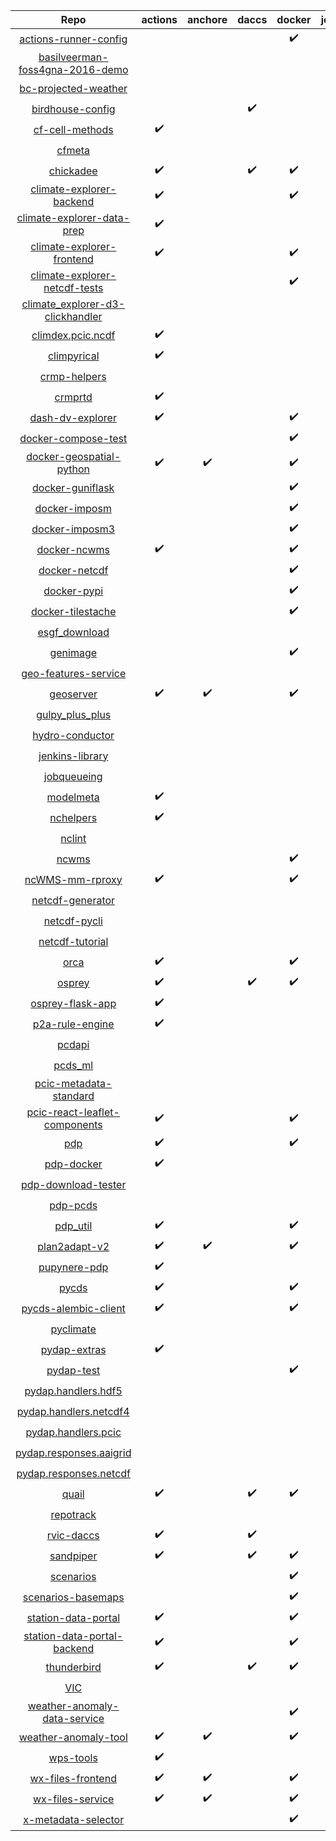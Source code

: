 | Repo | actions | anchore | daccs | docker | jenkins | make | pip | pipenv | snyk |
|:-:|:-:|:-:|:-:|:-:|:-:|:-:|:-:|:-:|:-:|
| [actions-runner-config](https://github.com/pacificclimate/actions-runner-config) | | | | :heavy_check_mark: | | | | | |
| [basilveerman-foss4gna-2016-demo](https://github.com/pacificclimate/basilveerman-foss4gna-2016-demo) | | | | | | :heavy_check_mark: | | | |
| [bc-projected-weather](https://github.com/pacificclimate/bc-projected-weather) | | | | | | | :heavy_check_mark: | | |
| [birdhouse-config](https://github.com/pacificclimate/birdhouse-config) | | | :heavy_check_mark: | | | | | | |
| [cf-cell-methods](https://github.com/pacificclimate/cf-cell-methods) | :heavy_check_mark: | | | | | | :heavy_check_mark: | | |
| [cfmeta](https://github.com/pacificclimate/cfmeta) | | | | | | :heavy_check_mark: | :heavy_check_mark: | | |
| [chickadee](https://github.com/pacificclimate/chickadee) | :heavy_check_mark: | | :heavy_check_mark: | :heavy_check_mark: | | :heavy_check_mark: | :heavy_check_mark: | | :heavy_check_mark: |
| [climate-explorer-backend](https://github.com/pacificclimate/climate-explorer-backend) | :heavy_check_mark: | | | :heavy_check_mark: | | :heavy_check_mark: | | :heavy_check_mark: | |
| [climate-explorer-data-prep](https://github.com/pacificclimate/climate-explorer-data-prep) | :heavy_check_mark: | | | | | | | :heavy_check_mark: | |
| [climate-explorer-frontend](https://github.com/pacificclimate/climate-explorer-frontend) | :heavy_check_mark: | | | :heavy_check_mark: | | | | | :heavy_check_mark: |
| [climate-explorer-netcdf-tests](https://github.com/pacificclimate/climate-explorer-netcdf-tests) | | | | :heavy_check_mark: | | | :heavy_check_mark: | | |
| [climate_explorer-d3-clickhandler](https://github.com/pacificclimate/climate_explorer-d3-clickhandler) | | | | | | :heavy_check_mark: | | | |
| [climdex.pcic.ncdf](https://github.com/pacificclimate/climdex.pcic.ncdf) | :heavy_check_mark: | | | | | | | | |
| [climpyrical](https://github.com/pacificclimate/climpyrical) | :heavy_check_mark: | | | | | :heavy_check_mark: | :heavy_check_mark: | | |
| [crmp-helpers](https://github.com/pacificclimate/crmp-helpers) | | | | | | | :heavy_check_mark: | | |
| [crmprtd](https://github.com/pacificclimate/crmprtd) | :heavy_check_mark: | | | | | :heavy_check_mark: | :heavy_check_mark: | :heavy_check_mark: | |
| [dash-dv-explorer](https://github.com/pacificclimate/dash-dv-explorer) | :heavy_check_mark: | | | :heavy_check_mark: | | | | :heavy_check_mark: | |
| [docker-compose-test](https://github.com/pacificclimate/docker-compose-test) | | | | :heavy_check_mark: | | | :heavy_check_mark: | | |
| [docker-geospatial-python](https://github.com/pacificclimate/docker-geospatial-python) | :heavy_check_mark: | :heavy_check_mark: | | :heavy_check_mark: | | | | | |
| [docker-guniflask](https://github.com/pacificclimate/docker-guniflask) | | | | :heavy_check_mark: | | | | | |
| [docker-imposm](https://github.com/pacificclimate/docker-imposm) | | | | :heavy_check_mark: | | | | | |
| [docker-imposm3](https://github.com/pacificclimate/docker-imposm3) | | | | :heavy_check_mark: | | | | | |
| [docker-ncwms](https://github.com/pacificclimate/docker-ncwms) | :heavy_check_mark: | | | :heavy_check_mark: | | | | | |
| [docker-netcdf](https://github.com/pacificclimate/docker-netcdf) | | | | :heavy_check_mark: | | | | | |
| [docker-pypi](https://github.com/pacificclimate/docker-pypi) | | | | :heavy_check_mark: | | :heavy_check_mark: | | | |
| [docker-tilestache](https://github.com/pacificclimate/docker-tilestache) | | | | :heavy_check_mark: | | | | | |
| [esgf_download](https://github.com/pacificclimate/esgf_download) | | | | | | | :heavy_check_mark: | | |
| [genimage](https://github.com/pacificclimate/genimage) | | | | :heavy_check_mark: | | :heavy_check_mark: | | | |
| [geo-features-service](https://github.com/pacificclimate/geo-features-service) | | | | | | | :heavy_check_mark: | | |
| [geoserver](https://github.com/pacificclimate/geoserver) | :heavy_check_mark: | :heavy_check_mark: | | :heavy_check_mark: | | | | | |
| [gulpy_plus_plus](https://github.com/pacificclimate/gulpy_plus_plus) | | | | | | | :heavy_check_mark: | | |
| [hydro-conductor](https://github.com/pacificclimate/hydro-conductor) | | | | | | | :heavy_check_mark: | | |
| [jenkins-library](https://github.com/pacificclimate/jenkins-library) | | | | | :heavy_check_mark: | | | | |
| [jobqueueing](https://github.com/pacificclimate/jobqueueing) | | | | | | | :heavy_check_mark: | | |
| [modelmeta](https://github.com/pacificclimate/modelmeta) | :heavy_check_mark: | | | | | :heavy_check_mark: | | :heavy_check_mark: | |
| [nchelpers](https://github.com/pacificclimate/nchelpers) | :heavy_check_mark: | | | | | | :heavy_check_mark: | | |
| [nclint](https://github.com/pacificclimate/nclint) | | | | | | | :heavy_check_mark: | | |
| [ncwms](https://github.com/pacificclimate/ncwms) | | | | :heavy_check_mark: | | | | | |
| [ncWMS-mm-rproxy](https://github.com/pacificclimate/ncWMS-mm-rproxy) | :heavy_check_mark: | | | :heavy_check_mark: | | | :heavy_check_mark: | | |
| [netcdf-generator](https://github.com/pacificclimate/netcdf-generator) | | | | | | | :heavy_check_mark: | | |
| [netcdf-pycli](https://github.com/pacificclimate/netcdf-pycli) | | | | | | | :heavy_check_mark: | | |
| [netcdf-tutorial](https://github.com/pacificclimate/netcdf-tutorial) | | | | | | | :heavy_check_mark: | | |
| [orca](https://github.com/pacificclimate/orca) | :heavy_check_mark: | | | :heavy_check_mark: | | :heavy_check_mark: | | :heavy_check_mark: | :heavy_check_mark: |
| [osprey](https://github.com/pacificclimate/osprey) | :heavy_check_mark: | | :heavy_check_mark: | :heavy_check_mark: | | :heavy_check_mark: | :heavy_check_mark: | | :heavy_check_mark: |
| [osprey-flask-app](https://github.com/pacificclimate/osprey-flask-app) | :heavy_check_mark: | | | | | :heavy_check_mark: | | :heavy_check_mark: | |
| [p2a-rule-engine](https://github.com/pacificclimate/p2a-rule-engine) | :heavy_check_mark: | | | | | :heavy_check_mark: | :heavy_check_mark: | | |
| [pcdapi](https://github.com/pacificclimate/pcdapi) | | | | | | | :heavy_check_mark: | | |
| [pcds_ml](https://github.com/pacificclimate/pcds_ml) | | | | | | | :heavy_check_mark: | | |
| [pcic-metadata-standard](https://github.com/pacificclimate/pcic-metadata-standard) | | | | | | | :heavy_check_mark: | | |
| [pcic-react-leaflet-components](https://github.com/pacificclimate/pcic-react-leaflet-components) | :heavy_check_mark: | | | :heavy_check_mark: | | | | | |
| [pdp](https://github.com/pacificclimate/pdp) | :heavy_check_mark: | | | :heavy_check_mark: | | | :heavy_check_mark: | | |
| [pdp-docker](https://github.com/pacificclimate/pdp-docker) | :heavy_check_mark: | | | | | | | | |
| [pdp-download-tester](https://github.com/pacificclimate/pdp-download-tester) | | | | | | | :heavy_check_mark: | | |
| [pdp-pcds](https://github.com/pacificclimate/pdp-pcds) | | | | | :heavy_check_mark: | | :heavy_check_mark: | | |
| [pdp_util](https://github.com/pacificclimate/pdp_util) | :heavy_check_mark: | | | :heavy_check_mark: | | | :heavy_check_mark: | | |
| [plan2adapt-v2](https://github.com/pacificclimate/plan2adapt-v2) | :heavy_check_mark: | :heavy_check_mark: | | :heavy_check_mark: | | | | | |
| [pupynere-pdp](https://github.com/pacificclimate/pupynere-pdp) | :heavy_check_mark: | | | | | | | | |
| [pycds](https://github.com/pacificclimate/pycds) | :heavy_check_mark: | | | :heavy_check_mark: | | :heavy_check_mark: | | :heavy_check_mark: | |
| [pycds-alembic-client](https://github.com/pacificclimate/pycds-alembic-client) | :heavy_check_mark: | | | :heavy_check_mark: | | | :heavy_check_mark: | | |
| [pyclimate](https://github.com/pacificclimate/pyclimate) | | | | | | | :heavy_check_mark: | | |
| [pydap-extras](https://github.com/pacificclimate/pydap-extras) | :heavy_check_mark: | | | | | | :heavy_check_mark: | | |
| [pydap-test](https://github.com/pacificclimate/pydap-test) | | | | :heavy_check_mark: | | | :heavy_check_mark: | | |
| [pydap.handlers.hdf5](https://github.com/pacificclimate/pydap.handlers.hdf5) | | | | | | | :heavy_check_mark: | | |
| [pydap.handlers.netcdf4](https://github.com/pacificclimate/pydap.handlers.netcdf4) | | | | | | | :heavy_check_mark: | | |
| [pydap.handlers.pcic](https://github.com/pacificclimate/pydap.handlers.pcic) | | | | | | | :heavy_check_mark: | | |
| [pydap.responses.aaigrid](https://github.com/pacificclimate/pydap.responses.aaigrid) | | | | | | | :heavy_check_mark: | | |
| [pydap.responses.netcdf](https://github.com/pacificclimate/pydap.responses.netcdf) | | | | | | | :heavy_check_mark: | | |
| [quail](https://github.com/pacificclimate/quail) | :heavy_check_mark: | | :heavy_check_mark: | :heavy_check_mark: | | :heavy_check_mark: | :heavy_check_mark: | | :heavy_check_mark: |
| [repotrack](https://github.com/pacificclimate/repotrack) | | | | | | | | :heavy_check_mark: | |
| [rvic-daccs](https://github.com/pacificclimate/rvic-daccs) | :heavy_check_mark: | | :heavy_check_mark: | | | :heavy_check_mark: | :heavy_check_mark: | | |
| [sandpiper](https://github.com/pacificclimate/sandpiper) | :heavy_check_mark: | | :heavy_check_mark: | :heavy_check_mark: | | :heavy_check_mark: | :heavy_check_mark: | | :heavy_check_mark: |
| [scenarios](https://github.com/pacificclimate/scenarios) | | | | :heavy_check_mark: | | | | | |
| [scenarios-basemaps](https://github.com/pacificclimate/scenarios-basemaps) | | | | :heavy_check_mark: | | | | | |
| [station-data-portal](https://github.com/pacificclimate/station-data-portal) | :heavy_check_mark: | | | :heavy_check_mark: | | | | | |
| [station-data-portal-backend](https://github.com/pacificclimate/station-data-portal-backend) | :heavy_check_mark: | | | :heavy_check_mark: | | | :heavy_check_mark: | | |
| [thunderbird](https://github.com/pacificclimate/thunderbird) | :heavy_check_mark: | | :heavy_check_mark: | :heavy_check_mark: | | :heavy_check_mark: | :heavy_check_mark: | | :heavy_check_mark: |
| [VIC](https://github.com/pacificclimate/VIC) | | | | | | :heavy_check_mark: | | | |
| [weather-anomaly-data-service](https://github.com/pacificclimate/weather-anomaly-data-service) | | | | :heavy_check_mark: | | | :heavy_check_mark: | | |
| [weather-anomaly-tool](https://github.com/pacificclimate/weather-anomaly-tool) | :heavy_check_mark: | :heavy_check_mark: | | :heavy_check_mark: | | | | | |
| [wps-tools](https://github.com/pacificclimate/wps-tools) | :heavy_check_mark: | | | | | | | :heavy_check_mark: | |
| [wx-files-frontend](https://github.com/pacificclimate/wx-files-frontend) | :heavy_check_mark: | :heavy_check_mark: | | :heavy_check_mark: | | | | | |
| [wx-files-service](https://github.com/pacificclimate/wx-files-service) | :heavy_check_mark: | :heavy_check_mark: | | :heavy_check_mark: | | | :heavy_check_mark: | | |
| [x-metadata-selector](https://github.com/pacificclimate/x-metadata-selector) | | | | :heavy_check_mark: | | | | | |

